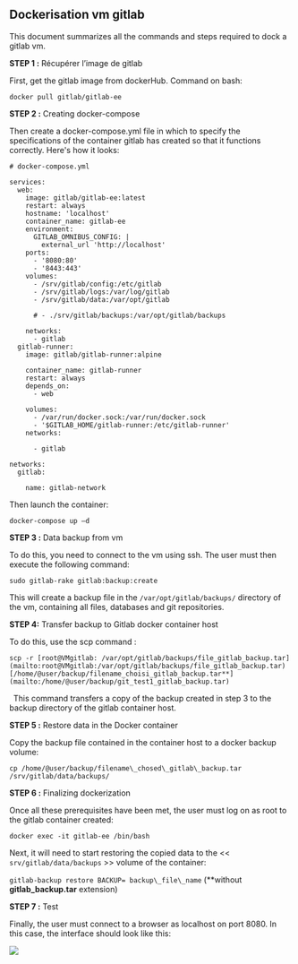## Dockerisation vm gitlab   

This document summarizes all the commands and steps required to dock a gitlab vm.

**STEP 1 :** Récupérer l’image de gitlab 

First, get the gitlab image from dockerHub. Command on bash:

```
docker pull gitlab/gitlab-ee
```


**STEP 2 :** Creating docker-compose

Then create a docker-compose.yml file in which to specify the specifications of the container gitlab has created so that it functions correctly. Here's how it looks:
```
# docker-compose.yml

services:
  web:
    image: gitlab/gitlab-ee:latest
    restart: always
    hostname: 'localhost'
    container_name: gitlab-ee
    environment:
      GITLAB_OMNIBUS_CONFIG: |
        external_url 'http://localhost'
    ports:
      - '8080:80'
      - '8443:443'
    volumes:
      - /srv/gitlab/config:/etc/gitlab
      - /srv/gitlab/logs:/var/log/gitlab
      - /srv/gitlab/data:/var/opt/gitlab

      # - ./srv/gitlab/backups:/var/opt/gitlab/backups

    networks:
      - gitlab
  gitlab-runner:
    image: gitlab/gitlab-runner:alpine

    container_name: gitlab-runner    
    restart: always
    depends_on:
      - web

    volumes:
      - /var/run/docker.sock:/var/run/docker.sock
      - '$GITLAB_HOME/gitlab-runner:/etc/gitlab-runner'
    networks:

      - gitlab

networks:
  gitlab:

    name: gitlab-network
```

Then launch the container:

```
docker-compose up –d
```

**STEP 3 :** Data backup from vm 

To do this, you need to connect to the vm using ssh. The user must then execute the following command: 
``` 
sudo gitlab-rake gitlab:backup:create
```

This will create a backup file in the `/var/opt/gitlab/backups/` directory of the vm, containing all files, databases and git repositories.

**STEP 4:** Transfer backup to Gitlab docker container host

To do this, use the scp command :
```
scp -r [root@VMgitlab: /var/opt/gitlab/backups/file_gitlab_backup.tar](mailto:root@VMgitlab:/var/opt/gitlab/backups/file_gitlab_backup.tar) [/home/@user/backup/filename_choisi_gitlab_backup.tar**](mailto:/home/@user/backup/git_test1_gitlab_backup.tar)
```

` `This command transfers a copy of the backup created in step 3 to the backup directory of the gitlab container host.

**STEP 5 :** Restore data in the Docker container

Copy the backup file contained in the container host to a docker backup volume:
```
cp /home/@user/backup/filename\_chosed\_gitlab\_backup.tar /srv/gitlab/data/backups/
```


**STEP 6 :**  Finalizing dockerization

Once all these prerequisites have been met, the user must log on as root to the gitlab container created:
```
docker exec -it gitlab-ee /bin/bash
```

Next, it will need to start restoring the copied data to the << `srv/gitlab/data/backups` >> volume of the container:

`gitlab-backup restore BACKUP= backup\_file\_name` (**without **gitlab\_backup.tar** extension)

**STEP 7 :** Test 

Finally, the user must connect to a browser as localhost on port 8080. In this case, the interface should look like this:

![](Aspose.Words.70dfafe7-ffa7-46f4-929b-e308a35d30ba.001.png)

